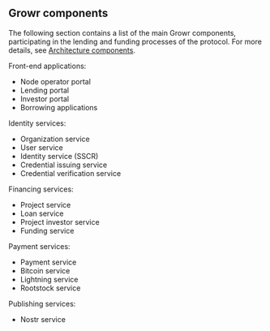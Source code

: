 ## Growr components

The following section contains a list of the main Growr components, participating in the lending and funding processes of the protocol. For more details, see [Architecture components](#ref-8-2).

Front-end applications:

- Node operator portal
- Lending portal
- Investor portal
- Borrowing applications

Identity services:

- Organization service
- User service
- Identity service (SSCR)
- Credential issuing service
- Credential verification service

Financing services:

- Project service
- Loan service
- Project investor service
- Funding service

Payment services:

- Payment service
- Bitcoin service
- Lightning service
- Rootstock service

Publishing services:

- Nostr service

<div style="page-break-after: always;"></div>
